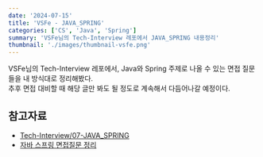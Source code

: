 ```yaml
---
date: '2024-07-15'
title: 'VSFe - JAVA_SPRING'
categories: ['CS', 'Java', 'Spring']
summary: 'VSFe님의 Tech-Interview 레포에서 JAVA_SPRING 내용정리'
thumbnail: './images/thumbnail-vsfe.png'
---
```


VSFe님의 Tech-Interview 레포에서, Java와 Spring 주제로 나올 수 있는 면접 질문들을 내 방식대로 정리해봤다.  
추후 면접 대비할 때 해당 글만 봐도 될 정도로 계속해서 다듬어나갈 예정이다.



## 참고자료
- [Tech-Interview/07-JAVA_SPRING](https://github.com/VSFe/Tech-Interview/blob/main/07-JAVA_SPRING.md)
- [자바 스프링 면접질문 정리](https://velog.io/@ghkdgus29/%EC%9E%90%EB%B0%94-%EC%8A%A4%ED%94%84%EB%A7%81-%EB%A9%B4%EC%A0%91%EC%A7%88%EB%AC%B8-%EC%A0%95%EB%A6%AC)